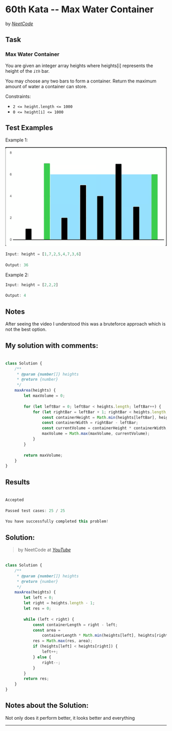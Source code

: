 # 60th Kata -- Max Water Container


by *[NeetCode](https://neetcode.io/problems/max-water-container)*


## Task

### Max Water Container


You are given an integer array heights where heights[i] represents the height of the *`ith`*
  bar.

You may choose any two bars to form a container. Return the maximum amount of water a container can store.

Constraints:

* `2 <= height.length <= 1000`
* `0 <= height[i] <= 1000`

## Test Examples

Example 1:

![alt text](image.png)

```js
Input: height = [1,7,2,5,4,7,3,6]

Output: 36
```
Example 2:

```js
Input: height = [2,2,2]

Output: 4

```


## Notes

After seeing the video I understood this was a bruteforce approach which is not the best option.

## My solution with comments:

```js

class Solution {
    /**
     * @param {number[]} heights
     * @return {number}
     */
    maxArea(heights) {
        let maxVolume = 0;

        for (let leftBar = 0; leftBar < heights.length; leftBar++) {
            for (let rightBar = leftBar + 1; rightBar < heights.length; rightBar++) {
                const containerHeight = Math.min(heights[leftBar], heights[rightBar]);
                const containerWidth = rightBar - leftBar;
                const currentVolume = containerHeight * containerWidth;
                maxVolume = Math.max(maxVolume, currentVolume);
            }
        }

        return maxVolume;
    }
}

```


## Results

```js

Accepted

Passed test cases: 25 / 25

You have successfully completed this problem!
```

## Solution:
> by NeetCode at *[YouTube](https://youtu.be/UuiTKBwPgAo)*

```js

class Solution {
    /**
     * @param {number[]} heights
     * @return {number}
     */
    maxArea(heights) {
        let left = 0;
        let right = heights.length - 1;
        let res = 0;

        while (left < right) {
            const containerLength = right - left;
            const area =
                containerLength * Math.min(heights[left], heights[right]);
            res = Math.max(res, area);
            if (heights[left] < heights[right]) {
                left++;
            } else {
                right--;
            }
        }
        return res;
    }
}
```

## Notes about the Solution:

Not only does it perform better, it looks better and everything

---